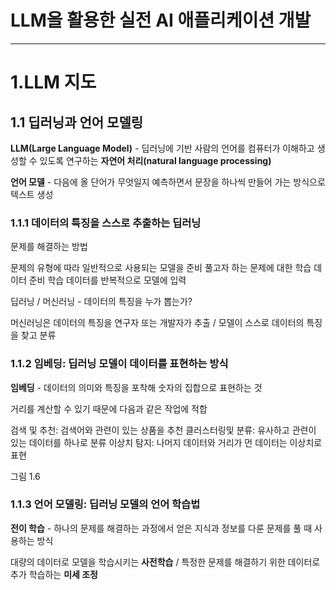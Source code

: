 # LLM을 활용한 실전 AI 애플리케이션 개발
------------------
# 1.LLM 지도
## 1.1 딥러닝과 언어 모델링
**LLM(Large Language Model)** - 딥러닝에 기반
사람의 언어를 컴퓨터가 이해하고 생성할 수 있도록 연구하는 **자연어 처리(natural language processing)**

**언어 모델** - 다음에 올 단어가 무엇일지 예측하면서 문장을 하나씩 만들어 가는 방식으로 텍스트 생성

### 1.1.1 데이터의 특징을 스스로 추출하는 딥러닝

문제를 해결하는 방법

  문제의 유형에 따라 일반적으로 사용되는 모델을 준비
  풀고자 하는 문제에 대한 학습 데이터 준비
  학습 데이터를 반복적으로 모델에 입력

딥러닝 / 머신러닝 - 데이터의 특징을 누가 뽑는가?

머신러닝은 데이터의 특징을 연구자 또는 개발자가 추출 / 모델이 스스로 데이터의 특징을 찾고 분류

### 1.1.2 임베딩: 딥러닝 모델이 데이터를 표현하는 방식

**임베딩** - 데이터의 의미와 특징을 포착해 숫자의 집합으로 표현하는 것

거리를 계산할 수 있기 때문에 다음과 같은 작업에 적합

  검색 및 추천: 검색어와 관련이 있는 상품을 추천
  클러스터링및 분류: 유사하고 관련이 있는 데이터를 하나로 분류
  이상치 탐지: 나머지 데이터와 거리가 먼 데이터는 이상치로 표현

그림 1.6

### 1.1.3 언어 모델링: 딥러닝 모델의 언어 학습법

**전이 학습** - 하나의 문제를 해결하는 과정에서 얻은 지식과 정보를 다룬 문제를 풀 때 사용하는 방식

대량의 데이터로 모델을 학습시키는 **사전학습** / 특정한 문제를 해결하기 위한 데이터로 추가 학습하는 **미세 조정**
